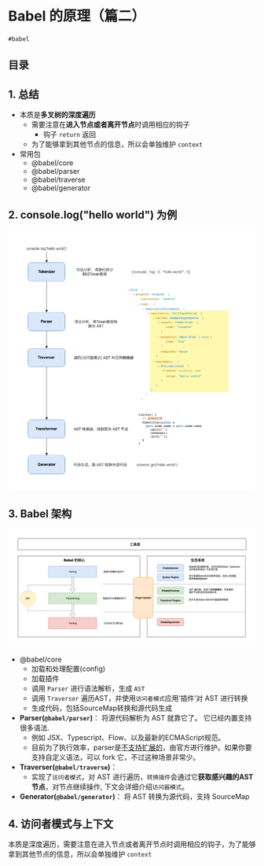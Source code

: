
# Babel  的原理（篇二）

`#babel` 


## 目录
<!-- toc -->
 ## 1. 总结 

- 本质是**多叉树的深度遍历**
	- 需要注意在**进入节点或者离开节点**时调用相应的钩子
		- 钩子 `return` 返回
	- 为了能够拿到其他节点的信息，所以会单独维护 `context`
 -  常用包
	 - @babel/core
	 - @babel/parser
	 - @babel/traverse
	 - @babel/generator

## 2. console.log("hello world") 为例

![图片&文件](./files/20241105-22.png)

## 3. Babel 架构

![图片&文件](./files/20241105-23.png)

- @babel/core
	- 加载和处理配置(config)
	- 加载插件
	- 调用 `Parser` 进行语法解析，生成 `AST`
	- 调用 `Traverser` 遍历AST，并使用`访问者模式`应用’插件’对 AST 进行转换
	- 生成代码，包括SourceMap转换和源代码生成
- **Parser(`@babel/parser`)**： 将源代码解析为 AST 就靠它了。 它已经内置支持很多语法. 
	- 例如 JSX、Typescript、Flow、以及最新的ECMAScript规范。
	- 目前为了执行效率，parser是[不支持扩展的](https://babeljs.io/docs/en/babel-parser#faq)，由官方进行维护。如果你要支持自定义语法，可以 fork 它，不过这种场景非常少。
- **Traverser(`@babel/traverse`)**： 
	- 实现了`访问者模式`，对 AST 进行遍历，`转换插件`会通过它**获取感兴趣的AST节点**，对节点继续操作, 下文会详细介绍`访问器模式`。
- **Generator(`@babel/generator`)**： 将 AST 转换为源代码，支持 SourceMap

## 4. 访问者模式与上下文

本质是深度遍历，需要注意在进入节点或者离开节点时调用相应的钩子，为了能够拿到其他节点的信息，所以会单独维护 `context`


